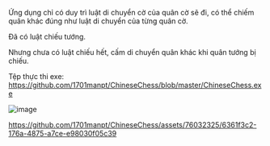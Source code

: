 Ứng dụng chỉ có duy trì luật di chuyển cờ của quân cờ sẽ đi, có thể chiếm quân khác đúng như luật di chuyển của từng quân cờ.

Đã có luật chiếu tướng.

Nhưng chưa có luật chiếu hết, cấm di chuyển quân khác khi quân tướng bị chiếu.

Tệp thực thi exe: https://github.com/1701manpt/ChineseChess/blob/master/ChineseChess.exe

![image](https://github.com/1701manpt/ChineseChess/assets/76032325/de463772-c5f8-4739-a736-bff1df6acf85)

https://github.com/1701manpt/ChineseChess/assets/76032325/6361f3c2-176a-4875-a7ce-e98030f05c39
